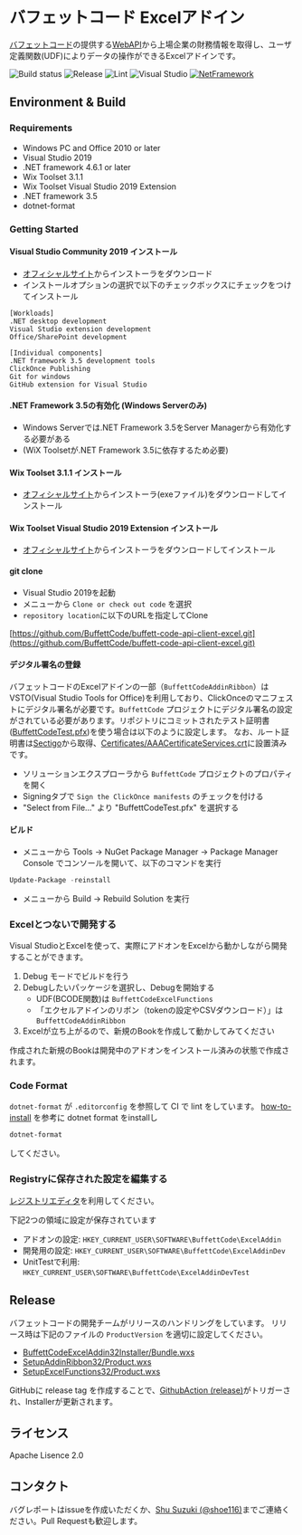 # バフェットコード Excelアドイン

[バフェットコード](https://www.buffett-code.com/)の提供する[WebAPI](https://docs.buffett-code.com/)から上場企業の財務情報を取得し、ユーザ定義関数(UDF)によりデータの操作ができるExcelアドインです。

![Build status](https://github.com/BuffettCode/buffett-code-api-client-excel/workflows/Build/badge.svg)
![Release](https://github.com/BuffettCode/buffett-code-api-client-excel/workflows/Release/badge.svg)
![Lint](https://github.com/BuffettCode/buffett-code-api-client-excel/workflows/Lint/badge.svg)
![Visual Studio](https://img.shields.io/badge/Visual%20Studio-2019-red.svg)
[![NetFramework](https://img.shields.io/badge/Language-C%23%207.0-orange.svg)](https://blogs.msdn.microsoft.com/dotnet/2016/08/24/whats-new-in-csharp-7-0/)

## Environment & Build
### Requirements
* Windows PC and Office 2010 or later
* Visual Studio 2019
* .NET framework 4.6.1 or later
* Wix Toolset 3.1.1
* Wix Toolset Visual Studio 2019 Extension
* .NET framework 3.5
* dotnet-format

### Getting Started

#### Visual Studio Community 2019 インストール

* [オフィシャルサイト](https://visualstudio.microsoft.com/ja/downloads/)からインストーラをダウンロード
* インストールオプションの選択で以下のチェックボックスにチェックをつけてインストール

```text
[Workloads]
.NET desktop development
Visual Studio extension development
Office/SharePoint development

[Individual components]
.NET framework 3.5 development tools
ClickOnce Publishing
Git for windows
GitHub extension for Visual Studio
```

#### .NET Framework 3.5の有効化 (Windows Serverのみ)

* Windows Serverでは.NET Framework 3.5をServer Managerから有効化する必要がある
* (WiX Toolsetが.NET Framework 3.5に依存するため必要)

#### Wix Toolset 3.1.1 インストール

* [オフィシャルサイト](https://github.com/wixtoolset/wix3/releases/tag/wix3111rtm)からインストーラ(exeファイル)をダウンロードしてインストール

#### Wix Toolset Visual Studio 2019 Extension インストール

* [オフィシャルサイト](https://wixtoolset.org/releases/)からインストーラをダウンロードしてインストール

#### git clone

* Visual Studio 2019を起動
* メニューから `Clone or check out code` を選択
* `repository location`に以下のURLを指定してClone

[https://github.com/BuffettCode/buffett-code-api-client-excel.git](https://github.com/BuffettCode/buffett-code-api-client-excel.git)

#### デジタル署名の登録

バフェットコードのExcelアドインの一部（`BuffettCodeAddinRibbon`）はVSTO(Visual Studio Tools for Office)を利用しており、ClickOnceのマニフェストにデジタル署名が必要です。`BuffettCode` プロジェクトにデジタル署名の設定がされている必要があります。リポジトリにコミットされたテスト証明書([BuffettCodeTest.pfx](./Certificates/BuffettCodeTest.pfx))を使う場合は以下のように設定します。
なお、ルート証明書は[Sectigo](https://sectigo.com/knowledge-base/detail/AAA-Certificate-Services-Root-2028/kA03l00000117cL)から取得、[Certificates/AAACertificateServices.crt](./Certificates/AAACertificateServices.crt)に設置済みです。

* ソリューションエクスプローラから `BuffettCode` プロジェクトのプロパティを開く
* Signingタブで `Sign the ClickOnce manifests` のチェックを付ける
* "Select from File..." より "BuffettCodeTest.pfx" を選択する

#### ビルド

* メニューから Tools -> NuGet Package Manager -> Package Manager Console でコンソールを開いて、以下のコマンドを実行

```powershell
Update-Package -reinstall
```

* メニューから Build -> Rebuild Solution を実行

### Excelとつないで開発する
Visual StudioとExcelを使って、実際にアドオンをExcelから動かしながら開発することができます。

1. Debug モードでビルドを行う
2. Debugしたいパッケージを選択し、Debugを開始する
    - UDF(BCODE関数)は `BuffettCodeExcelFunctions`
    - 「エクセルアドインのリボン（tokenの設定やCSVダウンロード）」は`BuffettCodeAddinRibbon`
3. Excelが立ち上がるので、新規のBookを作成して動かしてみてください

作成された新規のBookは開発中のアドオンをインストール済みの状態で作成されます。

### Code Format
`dotnet-format` が `.editorconfig` を参照して CI で lint をしています。
[how-to-install](https://github.com/dotnet/format#how-to-install) を参考に dotnet format をinstallし

```powershell
dotnet-format
```

してください。

### Registryに保存された設定を編集する
[レジストリエディタ](https://support.microsoft.com/ja-jp/windows/windows-10-%E3%81%A7%E3%83%AC%E3%82%B8%E3%82%B9%E3%83%88%E3%83%AA-%E3%82%A8%E3%83%87%E3%82%A3%E3%82%BF%E3%83%BC%E3%82%92%E9%96%8B%E3%81%8F%E6%96%B9%E6%B3%95-deab38e6-91d6-e0aa-4b7c-8878d9e07b11)を利用してください。

下記2つの領域に設定が保存されています

- アドオンの設定: `HKEY_CURRENT_USER\SOFTWARE\BuffettCode\ExcelAddin`
- 開発用の設定: `HKEY_CURRENT_USER\SOFTWARE\BuffettCode\ExcelAddinDev`
- UnitTestで利用: `HKEY_CURRENT_USER\SOFTWARE\BuffettCode\ExcelAddinDevTest`

## Release
バフェットコードの開発チームがリリースのハンドリングをしています。
リリース時は下記のファイルの `ProductVersion` を適切に設定してください。 
- [BuffettCodeExcelAddin32Installer/Bundle.wxs](./BuffettCodeExcelAddin32Installer/Bundle.wxs)
- [SetupAddinRibbon32/Product.wxs](./SetupAddinRibbon32/Product.wxs)
- [SetupExcelFunctions32/Product.wxs](./SetupExcelFunctions32/Product.wxs)

GitHubに release tag を作成することで、[GithubAction (release)](./.github/workflows/release.yml)がトリガーされ、Installerが更新されます。

## ライセンス

Apache Lisence 2.0

## コンタクト

バグレポートはissueを作成いただくか、[Shu Suzuki (@shoe116)](https://twitter.com/shoe116)までご連絡ください。Pull Requestも歓迎します。
